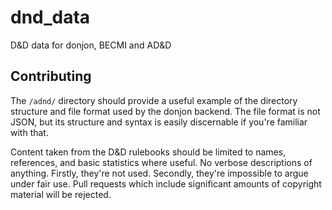 # dnd_data
D&D data for donjon, BECMI and AD&D

## Contributing

The `/adnd/` directory should provide a useful example of the directory structure and file format used by the donjon backend.  The file format is not JSON, but its structure and syntax is easily discernable if you're familiar with that.

Content taken from the D&D rulebooks should be limited to names, references, and basic statistics where useful.  No verbose descriptions of anything.  Firstly, they're not used.  Secondly, they're impossible to argue under fair use.  Pull requests which include significant amounts of copyright material will be rejected.
